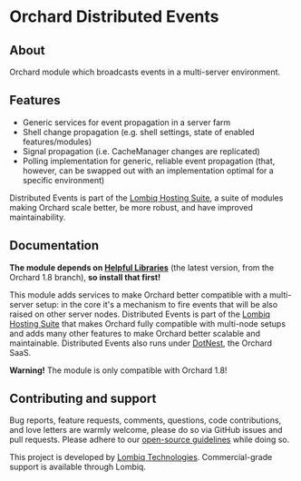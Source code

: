 # Orchard Distributed Events



## About

Orchard module which broadcasts events in a multi-server environment.


## Features

- Generic services for event propagation in a server farm
- Shell change propagation (e.g. shell settings, state of enabled features/modules)
- Signal propagation (i.e. CacheManager changes are replicated)
- Polling implementation for generic, reliable event propagation (that, however, can be swapped out with an implementation optimal for a specific environment)

Distributed Events is part of the [Lombiq Hosting Suite](http://dotnest.com/knowledge-base/topics/lombiq-hosting-suite), a suite of modules making Orchard scale better, be more robust, and have improved maintainability.


## Documentation

**The module depends on [Helpful Libraries](https://github.com/Lombiq/Helpful-Libraries)** (the latest version, from the Orchard 1.8 branch), **so install that first!**

This module adds services to make Orchard better compatible with a multi-server setup: in the core it's a mechanism to fire events that will be also raised on other server nodes. Distributed Events is part of the [Lombiq Hosting Suite](http://dotnest.com/knowledge-base/topics/lombiq-hosting-suite) that makes Orchard fully compatible with multi-node setups and adds many other features to make Orchard better scalable and maintainable. Distributed Events also runs under [DotNest](http://dotnest.com/), the Orchard SaaS.

**Warning!** The module is only compatible with Orchard 1.8!


## Contributing and support

Bug reports, feature requests, comments, questions, code contributions, and love letters are warmly welcome, please do so via GitHub issues and pull requests. Please adhere to our [open-source guidelines](https://lombiq.com/open-source-guidelines) while doing so.

This project is developed by [Lombiq Technologies](https://lombiq.com/). Commercial-grade support is available through Lombiq.
